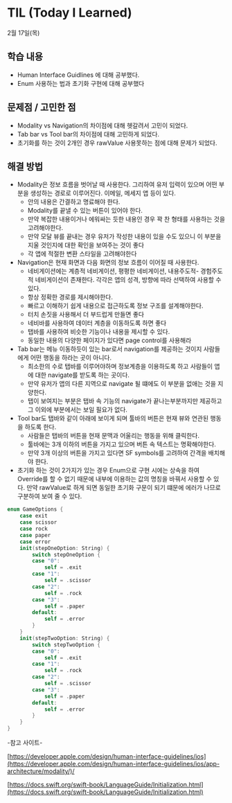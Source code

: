 # **TIL (Today I Learned)**

2월 17일(목)

## **학습 내용**

- Human Interface Guidlines 에 대해 공부했다.
- Enum 사용하는 법과 초기화 구현에 대해 공부했다

## **문제점 / 고민한 점**

- Modality vs Navigation의 차이점에 대해 헷갈려서 고민이 되었다.
- Tab bar vs Tool bar의 차이점에 대해 고민하게 되었다.
- 초기화를 하는 것이 2개인 경우 rawValue 사용못하는 점에 대해 문제가 되었다.

## **해결 방법**

- Modality은  정보 흐름을 벗어날 때 사용한다. 그리하여 유저 입력이 있으며 어떤 부분을 생성하는 경로로 이루어진다. 이메일, 메세지 앱 등이 있다.
    - 안의 내용은 간결하고 명료해야 한다.
    - Modality를 끝낼 수 있는 버튼이 있어야 한다.
    - 만약 복잡한 내용이거나 에워싸는 듯한 내용인 경우 꽉 찬 형태를 사용하는 것을 고려해야한다.
    - 만약 모달 뷰를 끝내는 경우 유저가 작성한 내용이 있을 수도 있으니 이 부분을 지울 것인지에 대한 확인을 보여주는 것이 좋다
    - 각 앱에 적절한 변환 스타일을 고려해야한다
- Navigation은 현재 화면과 다음 화면의 정보 흐름이 이어질 때 사용한다.
    - 네비게이션에는 계층적 네비게이션, 평평한 네비게이션, 내용주도적- 경험주도적 네비게이션이 존재한다. 각각은 앱의 성격, 방향에 따라 선택하여 사용할 수 있다.
    - 항상 정확한 경로를 제시해야한다.
    - 빠르고 이해하기 쉽게 내용으로 접근하도록 정보 구조를 설계해야한다.
    - 터치 손짓을 사용해서 더 부드럽게 만들면 좋다
    - 네비바를 사용하여 데이터 계층을 이동하도록 하면 좋다
    - 탭바를 사용하여 비슷한 기능이나 내용을 제시할 수 있다.
    - 동일한 내용의 다양한 페이지가 있다면 page control를 사용해라
- Tab bar는 메뉴 이동하듯이 있는 bar로서 navigation를 제공하는 것이지 사람들에게 어떤 행동을 하라는 곳이 아니다.
    - 최소한의 수로 탭바를 이루어야하며 정보계층을 이용하도록 하고 사람들이 앱에 대한 navigate를 받도록 하는 곳이다.
    - 만약 유저가 앱의 다른 지역으로 navigate 될 떄에도 이 부분을 없애는 것을 지양한다.
    - 탭이 보여지는 부분은 탭바 속 기능의 navigate가 끝나는부분까지만 제공하고 그 이외에 부분에서는 보일 필요가 없다.
- Tool bar도 탭바와 같이 아래에 보이게 되며 툴바의 버튼은 현재 뷰와 연관된 행동을 하도록 한다.
    - 사람들은 탭바의 버튼을 현재 문맥과 어울리는 행동을 위해 클릭한다.
    - 툴바에는 3개 이하의 버튼을 가지고 있으며 버튼 속 텍스트는 명확해야한다.
    - 만약 3개 이상의 버튼을 가지고 있다면 SF symbols를 고려하여 간격을 배치해야 한다.
- 초기화 하는 것이 2가지가 있는 경우 Enum으로 구현 시에는 상속을 하여 Override를 할 수 없기 때문에 내부에 이용하는 값의 명칭을 바꿔서 사용할 수 있다. 만약 rawValue로 하게 되면 동일한 초기화 구문이 되기 떄문에 에러가 나므로 구분하여 보여 줄 수 있다.

```swift
enum GameOptions {
    case exit
    case scissor
    case rock
    case paper
    case error
    init(stepOneOption: String) {
        switch stepOneOption {
        case "0":
            self = .exit
        case "1":
            self = .scissor
        case "2":
            self = .rock
        case "3":
            self = .paper
        default:
            self = .error
        }
    }
    init(stepTwoOption: String) {
        switch stepTwoOption {
        case "0":
            self = .exit
        case "1":
            self = .rock
        case "2":
            self = .scissor
        case "3":
            self = .paper
        default:
            self = .error
        }
    }
}
```

-참고 사이트-

[https://developer.apple.com/design/human-interface-guidelines/ios](https://developer.apple.com/design/human-interface-guidelines/ios/app-architecture/modality/)/

[https://docs.swift.org/swift-book/LanguageGuide/Initialization.html](https://docs.swift.org/swift-book/LanguageGuide/Initialization.html)